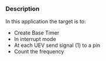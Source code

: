 ### Description
In this application the target is to:
- Create Base Timer
- In interrupt mode
- At each UEV send signal (1) to a pin
- Count the frequency